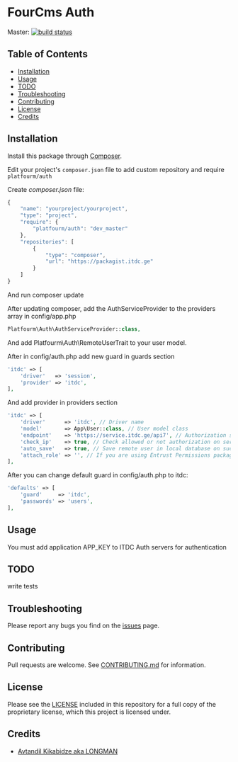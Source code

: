# FourCms Auth

Master: [![build status](https://gitlab.itdc.ge/fourcms/auth/badges/master/build.svg)](https://gitlab.itdc.ge/fourcms/auth/commits/master)

## Table of Contents
- [Installation](#installation)
- [Usage](#usage)
- [TODO](#todo)
- [Troubleshooting](#troubleshooting)
- [Contributing](#contributing)
- [License](#license)
- [Credits](#credits)



## Installation

Install this package through [Composer](https://getcomposer.org/).

Edit your project's `composer.json` file to add custom repository and require `platfourm/auth`

Create *composer.json* file:
```js
{
    "name": "yourproject/yourproject",
    "type": "project",
    "require": {
        "platfourm/auth": "dev_master"
    },
    "repositories": [
        {
            "type": "composer",
            "url": "https://packagist.itdc.ge"
        }
    ]
}
```
And run composer update

After updating composer, add the AuthServiceProvider to the providers array in config/app.php

```php
Platfourm\Auth\AuthServiceProvider::class,
```

And add Platfourm\Auth\RemoteUserTrait to your user model.

After in config/auth.php add new guard in guards section

```php
'itdc' => [
    'driver'   => 'session',
    'provider' => 'itdc',
],
````

And add provider in providers section

```php
'itdc' => [
    'driver'      => 'itdc', // Driver name
    'model'       => App\User::class, // User model class
    'endpoint'    => 'https://service.itdc.ge/api7', // Authorization service endpoint
    'check_ip'    => true, // Check allowed or not authorization on service from user's ip
    'auto_save'   => true, // Save remote user in local database on success login. On false will be used cache storage
    'attach_role' => '', // If you are using Entrust Permissions package, provide default role for remote user
],
```

After you can change default guard in config/auth.php to itdc:

```php
'defaults' => [
    'guard'     => 'itdc',
    'passwords' => 'users',
],
```

## Usage

You must add application APP_KEY to ITDC Auth servers for authentication


## TODO

write tests

## Troubleshooting

Please report any bugs you find on the
[issues](https://gitlab.itdc.ge/fourcms/auth/issues) page.

## Contributing

Pull requests are welcome.
See [CONTRIBUTING.md](CONTRIBUTING.md) for information.

## License

Please see the [LICENSE](LICENSE.md) included in this repository for a full copy of the proprietary license,
which this project is licensed under.

## Credits

- [Avtandil Kikabidze aka LONGMAN](https://longman.me)
